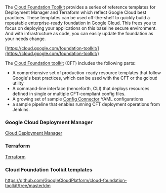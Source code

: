The [Cloud Foundation Toolkit](https://cloud.google.com/foundation-toolkit)  provides a series of reference templates for Deployment Manager and Terraform which reflect Google Cloud best practices. These templates can be used off-the-shelf to quickly build a repeatable enterprise-ready foundation in Google Cloud. This frees you to focus on deploying your applications on this baseline secure environment. And with infrastructure as code, you can easily update the foundation as your needs change.

[https://cloud.google.com/foundation-toolkit/](https://cloud.google.com/foundation-toolkit/)


The [Cloud Foundation toolkit](https://github.com/GoogleCloudPlatform/cloud-foundation-toolkit) (CFT) includes the following parts:

- A comprehensive set of production-ready resource templates that follow
  Google's best practices, which can be used with the CFT or the gcloud
  utility 
- A command-line interface (henceforth, CLI) that deploys resources defined in
  single or multiple CFT-compliant config files.
- A growing set of sample [Config
  Connector](https://cloud.google.com/config-connector/docs/overview)
  YAML configurations
- a sample pipeline that enables running CFT deployment operations from Jenkins.


### Google Cloud Deployment Manager

[Cloud Deployment Manager](Cloud-Deployment-Manager)

### Terraform

[Terraform](Terraform)

### Cloud Foundation Toolkit templates

https://github.com/GoogleCloudPlatform/cloud-foundation-toolkit/tree/master/dm